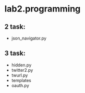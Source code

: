 # lab2.programming
## 2 task:
* json_navigator.py
## 3 task:
* hidden.py
* twitter2.py
* twurl.py
* templates
* oauth.py
